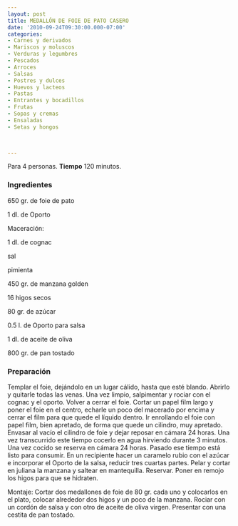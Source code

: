 ```yaml
---
layout: post
title: MEDALLÓN DE FOIE DE PATO CASERO
date: '2010-09-24T09:30:00.000-07:00'
categories:
- Carnes y derivados
- Mariscos y moluscos
- Verduras y legumbres
- Pescados
- Arroces
- Salsas
- Postres y dulces
- Huevos y lacteos
- Pastas
- Entrantes y bocadillos
- Frutas
- Sopas y cremas
- Ensaladas
- Setas y hongos
 


---
```


Para 4 personas.
<b>Tiempo</b> 120 minutos.

<h3>Ingredientes</h3>

650 gr. de foie de pato

1 dl. de Oporto

Maceración:

1 dl. de cognac

sal

pimienta

450 gr. de manzana golden

16 higos secos

80 gr. de azúcar

0.5 l. de Oporto para salsa

1 dl. de aceite de oliva

800 gr. de pan tostado

<h3>Preparación</h3>

Templar el foie, dejándolo en un lugar cálido, hasta que esté blando. Abrirlo y quitarle todas las venas. Una vez limpio, salpimentar y rociar con el cognac y el oporto. Volver a cerrar el foie. Cortar un papel film largo y poner el foie en el centro, echarle un poco del macerado por encima y cerrar el film para que quede el líquido dentro. Ir enrollando el foie con papel film, bien apretado, de forma que quede un cilindro, muy apretado. Envasar al vacío el cilindro de foie y dejar reposar en cámara 24 horas. Una vez transcurrido este tiempo cocerlo en agua hirviendo durante 3 minutos. Una vez cocido se reserva en cámara 24 horas. Pasado ese tiempo está listo para consumir. En un recipiente hacer un caramelo rubio con el azúcar e incorporar el Oporto de la salsa, reducir tres cuartas partes. Pelar y cortar en juliana la manzana y saltear en mantequilla. Reservar. Poner en remojo los higos para que se hidraten.

Montaje: Cortar dos medallones de foie de 80 gr. cada uno y colocarlos en el plato, colocar alrededor dos higos y un poco de la manzana. Rociar con un cordón de salsa y con otro de aceite de oliva virgen. Presentar con una cestita de pan tostado.

